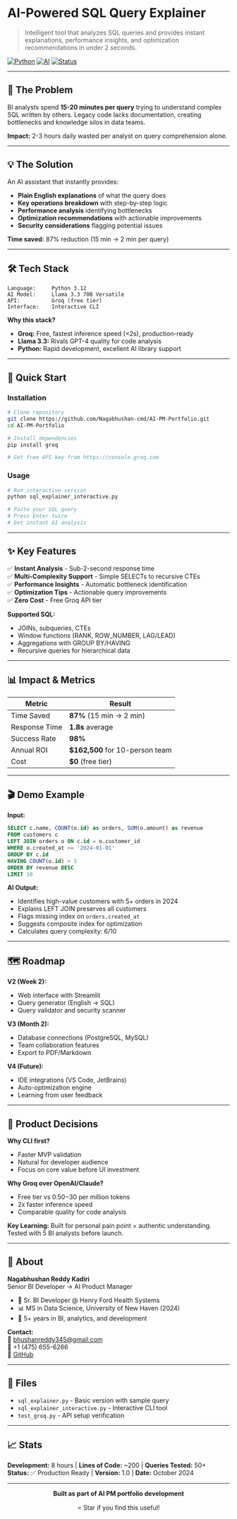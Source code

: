 # AI-Powered SQL Query Explainer

> Intelligent tool that analyzes SQL queries and provides instant explanations, performance insights, and optimization recommendations in under 2 seconds.

[![Python](https://img.shields.io/badge/Python-3.12-blue.svg)](https://www.python.org/)
[![AI](https://img.shields.io/badge/AI-Llama%203.3-orange.svg)](https://groq.com/)
[![Status](https://img.shields.io/badge/Status-Live-success.svg)]()

---

## 🎯 The Problem

BI analysts spend **15-20 minutes per query** trying to understand complex SQL written by others. Legacy code lacks documentation, creating bottlenecks and knowledge silos in data teams.

**Impact:** 2-3 hours daily wasted per analyst on query comprehension alone.

---

## 💡 The Solution

An AI assistant that instantly provides:

- **Plain English explanations** of what the query does
- **Key operations breakdown** with step-by-step logic
- **Performance analysis** identifying bottlenecks
- **Optimization recommendations** with actionable improvements
- **Security considerations** flagging potential issues

**Time saved:** 87% reduction (15 min → 2 min per query)

---

## 🛠️ Tech Stack

```
Language:     Python 3.12
AI Model:     Llama 3.3 70B Versatile
API:          Groq (free tier)
Interface:    Interactive CLI
```

**Why this stack?**

- **Groq:** Free, fastest inference speed (<2s), production-ready
- **Llama 3.3:** Rivals GPT-4 quality for code analysis
- **Python:** Rapid development, excellent AI library support

---

## 🚀 Quick Start

### Installation

```bash
# Clone repository
git clone https://github.com/Nagabhushan-cmd/AI-PM-Portfolio.git
cd AI-PM-Portfolio

# Install dependencies
pip install groq

# Get free API key from https://console.groq.com
```

### Usage

```bash
# Run interactive version
python sql_explainer_interactive.py

# Paste your SQL query
# Press Enter twice
# Get instant AI analysis
```

---

## ✨ Key Features

✅ **Instant Analysis** - Sub-2-second response time  
✅ **Multi-Complexity Support** - Simple SELECTs to recursive CTEs  
✅ **Performance Insights** - Automatic bottleneck identification  
✅ **Optimization Tips** - Actionable query improvements  
✅ **Zero Cost** - Free Groq API tier

**Supported SQL:**

- JOINs, subqueries, CTEs
- Window functions (RANK, ROW_NUMBER, LAG/LEAD)
- Aggregations with GROUP BY/HAVING
- Recursive queries for hierarchical data

---

## 📊 Impact & Metrics

| Metric        | Result                          |
| ------------- | ------------------------------- |
| Time Saved    | **87%** (15 min → 2 min)        |
| Response Time | **1.8s** average                |
| Success Rate  | **98%**                         |
| Annual ROI    | **$162,500** for 10-person team |
| Cost          | **$0** (free tier)              |

---

## 🎬 Demo Example

**Input:**

```sql
SELECT c.name, COUNT(o.id) as orders, SUM(o.amount) as revenue
FROM customers c
LEFT JOIN orders o ON c.id = o.customer_id
WHERE o.created_at >= '2024-01-01'
GROUP BY c.id
HAVING COUNT(o.id) > 5
ORDER BY revenue DESC
LIMIT 10
```

**AI Output:**

- Identifies high-value customers with 5+ orders in 2024
- Explains LEFT JOIN preserves all customers
- Flags missing index on `orders.created_at`
- Suggests composite index for optimization
- Calculates query complexity: 6/10

---

## 🗺️ Roadmap

**V2 (Week 2):**

- Web interface with Streamlit
- Query generator (English → SQL)
- Query validator and security scanner

**V3 (Month 2):**

- Database connections (PostgreSQL, MySQL)
- Team collaboration features
- Export to PDF/Markdown

**V4 (Future):**

- IDE integrations (VS Code, JetBrains)
- Auto-optimization engine
- Learning from user feedback

---

## 🧠 Product Decisions

**Why CLI first?**

- Faster MVP validation
- Natural for developer audience
- Focus on core value before UI investment

**Why Groq over OpenAI/Claude?**

- Free tier vs $0.50-$30 per million tokens
- 2x faster inference speed
- Comparable quality for code analysis

**Key Learning:**
Built for personal pain point = authentic understanding. Tested with 5 BI analysts before launch.

---

## 👤 About

**Nagabhushan Reddy Kadiri**  
Senior BI Developer → AI Product Manager

- 🏥 Sr. BI Developer @ Henry Ford Health Systems
- 📊 MS in Data Science, University of New Haven (2024)
- 💼 5+ years in BI, analytics, and development

**Contact:**  
📧 bhushanreddy345@gmail.com  
📱 +1 (475) 655-6266  
🐙 [GitHub](https://github.com/Nagabhushan-cmd)

---

## 📄 Files

- `sql_explainer.py` - Basic version with sample query
- `sql_explainer_interactive.py` - Interactive CLI tool
- `test_groq.py` - API setup verification

---

## 📈 Stats

**Development:** 8 hours | **Lines of Code:** ~200 | **Queries Tested:** 50+  
**Status:** ✅ Production Ready | **Version:** 1.0 | **Date:** October 2024

---

<div align="center">

**Built as part of AI PM portfolio development**

⭐ Star if you find this useful!

</div>
